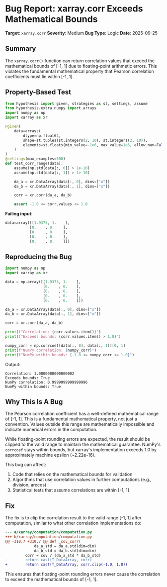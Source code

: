 # Bug Report: xarray.corr Exceeds Mathematical Bounds

**Target**: `xarray.corr`
**Severity**: Medium
**Bug Type**: Logic
**Date**: 2025-09-25

## Summary

The `xarray.corr()` function can return correlation values that exceed the mathematical bounds of [-1, 1] due to floating-point arithmetic errors. This violates the fundamental mathematical property that Pearson correlation coefficients must lie within [-1, 1].

## Property-Based Test

```python
from hypothesis import given, strategies as st, settings, assume
from hypothesis.extra.numpy import arrays
import numpy as np
import xarray as xr

@given(
    data=arrays(
        dtype=np.float64,
        shape=st.tuples(st.integers(2, 10), st.integers(2, 10)),
        elements=st.floats(min_value=-1e6, max_value=1e6, allow_nan=False, allow_infinity=False),
    )
)
@settings(max_examples=500)
def test_corr_range(data):
    assume(np.std(data[:, 0]) > 1e-10)
    assume(np.std(data[:, 1]) > 1e-10)

    da_a = xr.DataArray(data[:, 0], dims=["x"])
    da_b = xr.DataArray(data[:, 1], dims=["x"])

    corr = xr.corr(da_a, da_b)

    assert -1.0 <= corr.values <= 1.0
```

**Failing input**:
```python
data=array([[1.9375, 1.    ],
           [0.    , 0.    ],
           [0.    , 0.    ],
           [0.    , 0.    ],
           [0.    , 0.    ]])
```

## Reproducing the Bug

```python
import numpy as np
import xarray as xr

data = np.array([[1.9375, 1.    ],
                 [0.    , 0.    ],
                 [0.    , 0.    ],
                 [0.    , 0.    ],
                 [0.    , 0.    ]])

da_a = xr.DataArray(data[:, 0], dims=["x"])
da_b = xr.DataArray(data[:, 1], dims=["x"])

corr = xr.corr(da_a, da_b)

print(f"Correlation: {corr.values.item()}")
print(f"Exceeds bounds: {corr.values.item() > 1.0}")

numpy_corr = np.corrcoef(data[:, 0], data[:, 1])[0, 1]
print(f"NumPy correlation: {numpy_corr}")
print(f"NumPy within bounds: {-1.0 <= numpy_corr <= 1.0}")
```

Output:
```
Correlation: 1.0000000000000002
Exceeds bounds: True
NumPy correlation: 0.9999999999999996
NumPy within bounds: True
```

## Why This Is A Bug

The Pearson correlation coefficient has a well-defined mathematical range of [-1, 1]. This is a fundamental mathematical property, not just a convention. Values outside this range are mathematically impossible and indicate numerical errors in the computation.

While floating-point rounding errors are expected, the result should be clipped to the valid range to maintain the mathematical guarantee. NumPy's `corrcoef` stays within bounds, but xarray's implementation exceeds 1.0 by approximately machine epsilon (~2.22e-16).

This bug can affect:
1. Code that relies on the mathematical bounds for validation
2. Algorithms that use correlation values in further computations (e.g., division, arccos)
3. Statistical tests that assume correlations are within [-1, 1]

## Fix

The fix is to clip the correlation result to the valid range [-1, 1] after computation, similar to what other correlation implementations do:

```diff
--- a/xarray/computation/computation.py
+++ b/xarray/computation/computation.py
@@ -310,7 +310,7 @@ def _cov_corr(
             da_a_std = da_a.std(dim=dim)
             da_b_std = da_b.std(dim=dim)
         corr = cov / (da_a_std * da_b_std)
-        return cast(T_DataArray, corr)
+        return cast(T_DataArray, corr.clip(-1.0, 1.0))
```

This ensures that floating-point rounding errors never cause the correlation to exceed the mathematical bounds of [-1, 1].